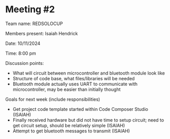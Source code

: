 # Meeting #2

Team name: REDSOLOCUP

Members present: Isaiah Hendrick

Date: 10/11/2024

Time: 8:00 pm

Discussion points: 

* What will circuit between microcontroller and bluetooth module look like
* Structure of code base, what files/libraries will be needed 
* Bluetooth module actually uses UART to communicate with microcontroller, may be easier than initially thought

Goals for next week (include responsibilities)

* Get project code template started within Code Composer Studio (ISAIAH)
* Finally received hardware but did not have time to setup circuit; need to get circuit setup, should be relatively simple (ISAIAH)
* Attempt to get bluetooth messages to transmit (ISAIAH)

